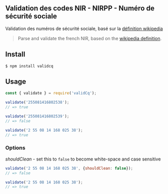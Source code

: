 Validation des codes NIR - NIRPP - Numéro de sécurité sociale
------

Validation des numéros de sécurité sociale, basé sur la [définition wikipedia](https://fr.wikipedia.org/wiki/Num%C3%A9ro_de_s%C3%A9curit%C3%A9_sociale_en_France#lien_F)
> Parse and validate the french NIR, based on the [wikipedia definition](https://fr.wikipedia.org/wiki/Num%C3%A9ro_de_s%C3%A9curit%C3%A9_sociale_en_France#lien_F).


## Install
```
$ npm install validcq
```

## Usage
```js
const { validate } = require('validCq');

validate('255081416802538');
// => true

validate('255081416802539');
// => false

validate('2 55 08 14 168 025 38');
// => true
```

### Options

*shouldClean* - set this to `false` to become white-space and case sensitive


```js
validate('2 55 08 14 168 025 38', {shouldClean: false});
// => false
```

```js
validate('2 55 08 14 168 025 38');
// => true
```